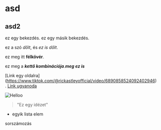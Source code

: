 # asd
## asd2

ez egy bekezdés.
ez egy másik bekezdés.

ez a szó *dőlt*, és _ez is dőlt_.

ez meg itt **félkövér**.

ez meg a **_kettő kombinációja_**._**meg ez is**_

[Link egy oldalra] (https://www.tiktok.com/@rickastleyofficial/video/6890858524092402946).
[Link ugyanoda]

![Helloo](https://internetfigyelo.files.wordpress.com/2013/05/cigany-kc3b6lc3b6k.jpg)

[Link ugyanoda]: https://www.tiktok.com/@rickastleyofficial/video/6890858524092402946

>"Ez egy idézet"
* egyik lista elem

sorszámozás
